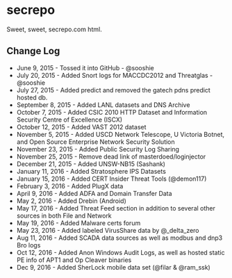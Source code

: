 # secrepo
Sweet, sweet, secrepo.com html.

## Change Log
* June 9, 2015 - Tossed it into GitHub - @sooshie
* July 20, 2015 - Added Snort logs for MACCDC2012 and Threatglas - @sooshie
* July 27, 2015 - Added predict and removed the gatech pdns predict hosted db.
* September 8, 2015 - Added LANL datasets and DNS Archive
* October 7, 2015 - Added CSIC 2010 HTTP Dataset and Information Security Centre of Excellence (ISCX)
* October 12, 2015 - Added VAST 2012 dataset
* November 5, 2015 - Added USCD Network Telescope, U Victoria Botnet, and Open Source Enterprise Network Security Solution
* November 23, 2015 - Added Public Security Log Sharing
* November 25, 2015 - Remove dead link of masterdoed/loginjector
* December 21, 2015 - Added UNSW-NB15 (Sashank)
* January 11, 2016 - Added Stratosphere IPS Datasets
* January 15, 2016 - Added CERT Insider Threat Tools (@demon117)
* February 3, 2016 - Added PlugX data
* April 9, 2016 - Added ADFA and Domain Transfer Data
* May 2, 2016 - Added Drebin (Android)
* May 17, 2016 - Added Threat Feed section in addition to several other sources in both File and Network
* May 19, 2016 - Added Malware certs forum
* May 23, 2016 - Added labeled VirusShare data by @_delta_zero
* Aug 11, 2016 - Added SCADA data sources as well as modbus and dnp3 Bro logs
* Oct 12, 2016 - Added Anon Windows Audit Logs, as well as hosted static PE info of APT1 and Op Cleaver binaries
* Dec 9, 2016 - Added SherLock mobile data set (@filar & @ram_ssk)
